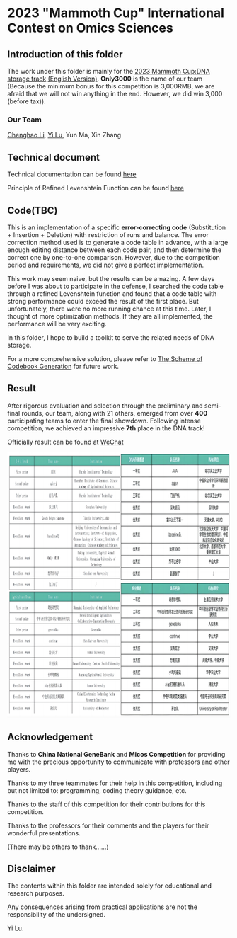 # 2023 "Mammoth Cup" International Contest on Omics Sciences

## Introduction of this folder
The work under this folder is mainly for the [2023 Mammoth Cup:DNA storage track](https://micos.cngb.org/zh-hans/)  [(English Version)](https://micos.cngb.org/en/). __Only3000__ is the name of our team \(Because the minimum bonus for this competition is 3,000RMB, we are afraid that we will not win anything in the end. However, we did win 3,000 \(before tax\)\). 

### Our Team
[Chenghao Li](https://scholar.google.com/citations?user=fBmz2LsAAAAJ&hl=zh-CN), [Yi Lu](https://ylu1997.github.io/), Yun Ma, Xin Zhang


<!-- In the __Original\_Work__ folder, I upload the code that my team submitted in the race. But many of these Settings are specific to this competition. In real DNA storage, it can be a bit more complicated. I will tidy it up and consider further optimization for it.    -->

## Technical document

Technical documentation can be found [here](https://ylu1997.github.io/Only3000/dnapdf.pdf)

Principle of Refined Levenshtein Function can be found [here](https://ylu1997.github.io/Only3000/Refined_Levenshtein.pdf)
## Code(TBC)

This is an implementation of a specific __error-correcting code__ \(Substitution + Insertion + Deletion\) with restriction of runs and balance. The error correction method used is to generate a code table in advance, with a large enough editing distance between each code pair, and then determine the correct one by one-to-one comparison. However, due to the competition period and requirements, we did not give a perfect implementation.  

This work may seem naive, but the results can be amazing. A few days before I was about to participate in the defense, I searched the code table through a refined Levenshtein function and found that a code table with strong performance could exceed the result of the first place. But unfortunately, there were no more running chance at this time. Later, I thought of more optimization methods. If they are all implemented, the performance will be very exciting.  

In this folder, I hope to build a toolkit to serve the related needs of DNA storage.

For a more comprehensive solution, please refer to [The Scheme of Codebook Generation](https://github.com/ylu1997/Code_Generation_For_DNA_Storage) for future work.

## Result

After rigorous evaluation and selection through the preliminary and semi-final rounds, our team, along with 21 others, emerged from over **400** participating teams to enter the final showdown. Following intense competition, we achieved an impressive **7th** place in the DNA track!

Officially result can be found at [WeChat](https://mp.weixin.qq.com/s/xq53KaUbMAaSAgBOdpPBeg)

<img src="Original_Work/dnatrack_all.png" alt="result" width="1000" height="600">

## Acknowledgement

Thanks to __China National GeneBank__ and __Micos Competition__ for providing me with the precious opportunity to communicate with professors and other players.  

Thanks to my three teammates for their help in this competition, including but not limited to: programming, coding theory guidance, etc.   

Thanks to the staff of this competition for their contributions for this competition.  

Thanks to the professors for their comments and the players for their wonderful presentations.  

\(There may be others to thank......\)

## Disclaimer

The contents within this folder are intended solely for educational and research purposes.

Any consequences arising from practical applications are not the responsibility of the undersigned.


Yi Lu.

